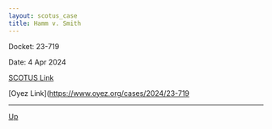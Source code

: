 ```yaml
---
layout: scotus_case
title: Hamm v. Smith
---
```


Docket: 23-719

Date: 4 Apr 2024

[SCOTUS Link](https://www.supremecourt.gov/opinions/23pdf/601us1r06_a86c.pdf)

[Oyez Link](https://www.oyez.org/cases/2024/23-719

---

[Up](./README.md)